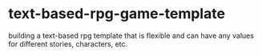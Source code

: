# text-based-rpg-game-template
building a text-based rpg template that is flexible and can have any values for different stories, characters, etc.
